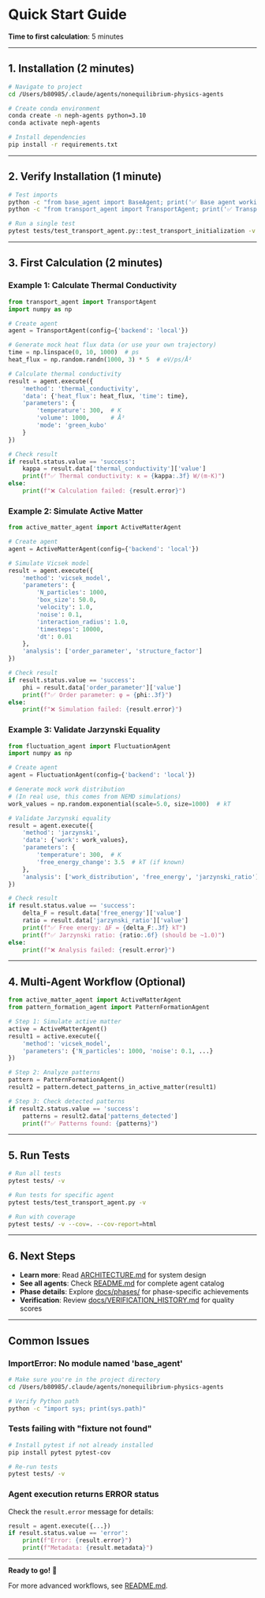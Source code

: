 # Quick Start Guide

**Time to first calculation**: 5 minutes

---

## 1. Installation (2 minutes)

```bash
# Navigate to project
cd /Users/b80985/.claude/agents/nonequilibrium-physics-agents

# Create conda environment
conda create -n neph-agents python=3.10
conda activate neph-agents

# Install dependencies
pip install -r requirements.txt
```

---

## 2. Verify Installation (1 minute)

```bash
# Test imports
python -c "from base_agent import BaseAgent; print('✅ Base agent working')"
python -c "from transport_agent import TransportAgent; print('✅ Transport agent working')"

# Run a single test
pytest tests/test_transport_agent.py::test_transport_initialization -v
```

---

## 3. First Calculation (2 minutes)

### Example 1: Calculate Thermal Conductivity

```python
from transport_agent import TransportAgent
import numpy as np

# Create agent
agent = TransportAgent(config={'backend': 'local'})

# Generate mock heat flux data (or use your own trajectory)
time = np.linspace(0, 10, 1000)  # ps
heat_flux = np.random.randn(1000, 3) * 5  # eV/ps/Å²

# Calculate thermal conductivity
result = agent.execute({
    'method': 'thermal_conductivity',
    'data': {'heat_flux': heat_flux, 'time': time},
    'parameters': {
        'temperature': 300,  # K
        'volume': 1000,      # Å³
        'mode': 'green_kubo'
    }
})

# Check result
if result.status.value == 'success':
    kappa = result.data['thermal_conductivity']['value']
    print(f"✅ Thermal conductivity: κ = {kappa:.3f} W/(m·K)")
else:
    print(f"❌ Calculation failed: {result.error}")
```

### Example 2: Simulate Active Matter

```python
from active_matter_agent import ActiveMatterAgent

# Create agent
agent = ActiveMatterAgent(config={'backend': 'local'})

# Simulate Vicsek model
result = agent.execute({
    'method': 'vicsek_model',
    'parameters': {
        'N_particles': 1000,
        'box_size': 50.0,
        'velocity': 1.0,
        'noise': 0.1,
        'interaction_radius': 1.0,
        'timesteps': 10000,
        'dt': 0.01
    },
    'analysis': ['order_parameter', 'structure_factor']
})

# Check result
if result.status.value == 'success':
    phi = result.data['order_parameter']['value']
    print(f"✅ Order parameter: φ = {phi:.3f}")
else:
    print(f"❌ Simulation failed: {result.error}")
```

### Example 3: Validate Jarzynski Equality

```python
from fluctuation_agent import FluctuationAgent
import numpy as np

# Create agent
agent = FluctuationAgent(config={'backend': 'local'})

# Generate mock work distribution
# (In real use, this comes from NEMD simulations)
work_values = np.random.exponential(scale=5.0, size=1000)  # kT

# Validate Jarzynski equality
result = agent.execute({
    'method': 'jarzynski',
    'data': {'work': work_values},
    'parameters': {
        'temperature': 300,  # K
        'free_energy_change': 3.5  # kT (if known)
    },
    'analysis': ['work_distribution', 'free_energy', 'jarzynski_ratio']
})

# Check result
if result.status.value == 'success':
    delta_F = result.data['free_energy']['value']
    ratio = result.data['jarzynski_ratio']['value']
    print(f"✅ Free energy: ΔF = {delta_F:.3f} kT")
    print(f"✅ Jarzynski ratio: {ratio:.6f} (should be ~1.0)")
else:
    print(f"❌ Analysis failed: {result.error}")
```

---

## 4. Multi-Agent Workflow (Optional)

```python
from active_matter_agent import ActiveMatterAgent
from pattern_formation_agent import PatternFormationAgent

# Step 1: Simulate active matter
active = ActiveMatterAgent()
result1 = active.execute({
    'method': 'vicsek_model',
    'parameters': {'N_particles': 1000, 'noise': 0.1, ...}
})

# Step 2: Analyze patterns
pattern = PatternFormationAgent()
result2 = pattern.detect_patterns_in_active_matter(result1)

# Step 3: Check detected patterns
if result2.status.value == 'success':
    patterns = result2.data['patterns_detected']
    print(f"✅ Patterns found: {patterns}")
```

---

## 5. Run Tests

```bash
# Run all tests
pytest tests/ -v

# Run tests for specific agent
pytest tests/test_transport_agent.py -v

# Run with coverage
pytest tests/ -v --cov=. --cov-report=html
```

---

## 6. Next Steps

- **Learn more**: Read [ARCHITECTURE.md](../ARCHITECTURE.md) for system design
- **See all agents**: Check [README.md](../README.md) for complete agent catalog
- **Phase details**: Explore [docs/phases/](phases/) for phase-specific achievements
- **Verification**: Review [docs/VERIFICATION_HISTORY.md](VERIFICATION_HISTORY.md) for quality scores

---

## Common Issues

### ImportError: No module named 'base_agent'

```bash
# Make sure you're in the project directory
cd /Users/b80985/.claude/agents/nonequilibrium-physics-agents

# Verify Python path
python -c "import sys; print(sys.path)"
```

### Tests failing with "fixture not found"

```bash
# Install pytest if not already installed
pip install pytest pytest-cov

# Re-run tests
pytest tests/ -v
```

### Agent execution returns ERROR status

Check the `result.error` message for details:

```python
result = agent.execute({...})
if result.status.value == 'error':
    print(f"Error: {result.error}")
    print(f"Metadata: {result.metadata}")
```

---

**Ready to go!** 🚀

For more advanced workflows, see [README.md](../README.md#example-workflows).
